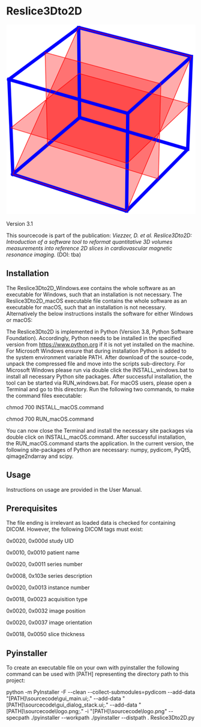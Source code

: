 # Reslice3Dto2D

![Reslice3Dto2D Logo](sourcecode/logo.png)

Version 3.1

This sourcecode is part of the publication: _Viezzer, D. et al. Reslice3Dto2D: Introduction of a software tool to reformat quantitative 3D volumes measurements into 
reference 2D slices in cardiovascular magnetic resonance imaging._ (DOI: tba) 

## Installation
The Reslice3Dto2D_Windows.exe contains the whole software as an executable for Windows, such that an installation is not necessary.
The Reslice3Dto2D_macOS executable file contains the whole software as an executable for macOS, such that an installation is not necessary.
Alternatively the below instructions installs the software for either Windows or macOS:

The Reslice3Dto2D is implemented in Python (Version 3.8, Python Software Foundation). Accordingly, 
Python needs to be installed in the specified version from https://www.python.org if it is not yet installed on the machine. 
For Microsoft Windows ensure that during installation Python is added to the system environment variable PATH. 
After download of the source-code, unpack the compressed file and move into the scripts sub-directory. 
For Microsoft Windows please run via double click the INSTALL_windows.bat to install all necessary Python site packages. 
After successful installation, the tool can be started via RUN_windows.bat. For macOS users, please open a Terminal and 
go to this directory. Run the following two commands, to make the command files executable:

chmod 700 INSTALL_macOS.command

chmod 700 RUN_macOS.command

You can now close the Terminal and install the necessary site packages via double click on INSTALL_macOS.command. 
After successful installation, the RUN_macOS.command starts the application. In the current version, the following 
site-packages of Python are necessary: numpy, pydicom, PyQt5, qimage2ndarray and scipy.

## Usage
Instructions on usage are provided in the User Manual.

## Prerequisites
The file ending is irrelevant as loaded data is checked for containing DICOM. However, the following DICOM tags must 
exist:

0x0020, 0x000d  study UID

0x0010, 0x0010  patient name

0x0020, 0x0011  series number

0x0008, 0x103e  series description

0x0020, 0x0013  instance number

0x0018, 0x0023  acquisition type

0x0020, 0x0032  image position

0x0020, 0x0037  image orientation

0x0018, 0x0050  slice thickness

## Pyinstaller
To create an executable file on your own with pyinstaller the following command can be used with [PATH] representing the directory path
to this project:

python -m PyInstaller -F --clean --collect-submodules=pydicom --add-data "[PATH]\sourcecode\gui_main.ui;." --add-data 
"[PATH]\sourcecode\gui_dialog_stack.ui;." --add-data "[PATH]\sourcecode\logo.png;." -i "[PATH]\sourcecode\logo.png" 
--specpath ./pyinstaller --workpath ./pyinstaller --distpath . Reslice3Dto2D.py